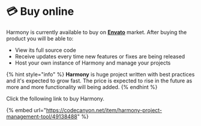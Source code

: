 # 💳 Buy online

Harmony is currently available to buy on [**Envato**](https://codecanyon.net/item/harmony-project-management-tool/49138488) market. After buying the product you will be able to:

* View its full source code
* Receive updates every time new features or fixes are being released
* Host your own instance of Harmony and manage your projects

{% hint style="info" %}
**Harmony** is huge project written with best practices and it's expected to grow fast. The price is expected to rise in the future as more and more functionality will being added.
{% endhint %}

Click the following link to buy Harmony.

{% embed url="https://codecanyon.net/item/harmony-project-management-tool/49138488" %}
